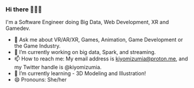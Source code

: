 ### Hi there 🧚‍♀️👋

I'm a Software Engineer doing Big Data, Web Development, XR  and Gamedev.

- 💬 Ask me about VR/AR/XR, Games, Animation, Game Development or the Game Industry.
- 🔭 I’m currently working on big data, Spark, and streaming.
- 📫 How to reach me: My email address is kiyomizumia@proton.me, and my Twitter handle is @kiyomizumia.
- 🌱 I’m currently learning - 3D Modeling and Illustration!
- 😄 Pronouns: She/her

<!--
Note: (No longer searching :))
Resume: https://registry.jsonresume.org/rhapsodyai (My online resume)
LinkedIn: https://www.linkedin.com/in/melissaauclaire (feel free to connect with me though I'm more likely to respond if I know you)
-->

<!--


**rhapsodyai/rhapsodyai** is a ✨ _special_ ✨ repository because its `README.md` (this file) appears on your GitHub profile.

- 👯 I’m looking to collaborate on ...
- ⚡ Fun fact: ...
-->
